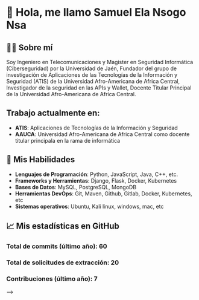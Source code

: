# 👋 Hola, me llamo Samuel Ela Nsogo Nsa

## 👨‍💻 Sobre mí
Soy Ingeniero en Telecomunicaciones y Magister en Seguridad Informática (Ciberseguridad) por la Universidad de Jaén, Fundador del grupo de investigación de Aplicaciones de las Tecnologías de la Información y Seguridad (ATIS) de la Universidad Afro-Americana de Africa Central, Investigador de la seguridad en las APIs y Wallet, Docente Titular Principal de la Universidad Afro-Americana de Africa Central.

## Trabajo actualmente en:
- **ATIS**: Aplicaciones de Tecnologías de la Información y Seguridad 
- **AAUCA**: Universidad Afro-Americana de Africa Central como docente titular principala en la rama de informática

## 🚀 Mis Habilidades
- **Lenguajes de Programación**: Python, JavaScript, Java, C++, etc.
- **Frameworks y Herramientas**: Django, Flask, Docker, Kubernetes
- **Bases de Datos**: MySQL, PostgreSQL, MongoDB
- **Herramientas DevOps**: Git, Maven, Github, Gitlab,  Docker, Kubernetes, etc
- **Sistemas operativos**: Ubuntu, Kali linux, windows, mac, etc


## 📈 Mis estadísticas en GitHub

### Total de commits (último año): 60
### Total de solicitudes de extracción: 20
### Contribuciones (último año): 7
-->
